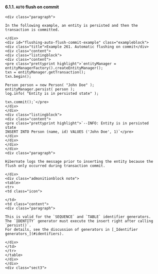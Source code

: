  #### 6.1.1. `AUTO` flush on commit

    <div class="paragraph">

    In the following example, an entity is persisted and then the transaction is committed.

    </div>
    <div id="flushing-auto-flush-commit-example" class="exampleblock">
    <div class="title">Example 261. Automatic flushing on commit</div>
    <div class="content">
    <div class="listingblock">
    <div class="content">
    <pre class="prettyprint highlight">`entityManager = entityManagerFactory().createEntityManager();
    txn = entityManager.getTransaction();
    txn.begin();

    Person person = new Person( "John Doe" );
    entityManager.persist( person );
    log.info( "Entity is in persisted state" );

    txn.commit();`</pre>
    </div>
    </div>
    <div class="listingblock">
    <div class="content">
    <pre class="prettyprint highlight">`--INFO: Entity is in persisted state
    INSERT INTO Person (name, id) VALUES ('John Doe', 1)`</pre>
    </div>
    </div>
    </div>
    </div>
    <div class="paragraph">

    Hibernate logs the message prior to inserting the entity because the flush only occurred during transaction commit.

    </div>
    <div class="admonitionblock note">
    <table>
    <tr>
    <td class="icon">

    </td>
    <td class="content">
    <div class="paragraph">

    This is valid for the `SEQUENCE` and `TABLE` identifier generators.
    The `IDENTITY` generator must execute the insert right after calling `persist()`.
    For details, see the discussion of generators in [_Identifier generators_](#identifiers).

    </div>
    </td>
    </tr>
    </table>
    </div>
    </div>
    <div class="sect3">
